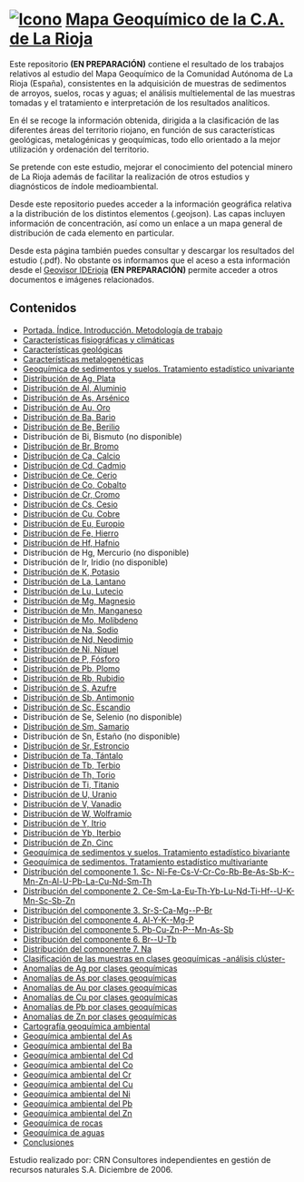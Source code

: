 # [![Icono](http://www.iderioja.larioja.org/imagenes/logo_iderioja_56x70.gif)](http://www.iderioja.org)     [Mapa Geoquímico de la C.A. de La Rioja](https://github.com/iderioja/mapa_geoquimico)

Este repositorio **(EN PREPARACIÓN)** contiene el resultado de los trabajos relativos al estudio del Mapa Geoquímico de la Comunidad Autónoma de La Rioja (España), consistentes en la adquisición de muestras de sedimentos de arroyos, suelos, rocas y aguas; el análisis multielemental de las muestras tomadas y el tratamiento e interpretación de los resultados analíticos.

En él se recoge la información obtenida, dirigida a la clasificación de las diferentes áreas del territorio riojano, en función de sus características geológicas, metalogénicas y geoquímicas, todo ello orientado a la mejor utilización y ordenación del territorio.

Se pretende con este estudio, mejorar el conocimiento del potencial minero de La Rioja además de facilitar la realización de otros estudios y diagnósticos de índole medioambiental.

Desde este repositorio puedes acceder a la información geográfica relativa a la distribución de los distintos elementos (.geojson). Las capas incluyen información de concentración, así como un enlace a un mapa general de distribución de cada elemento en particular.

Desde esta página también puedes consultar y descargar los resultados del estudio (.pdf). No obstante os informamos que el aceso a esta información desde el [Geovisor IDErioja](http://iderioja.larioja.org/geovisor) **(EN PREPARACIÓN)** permite acceder a otros documentos e imágenes relacionados.

## Contenidos

- [Portada. Índice. Introducción. Metodología de trabajo]( ftp://ftp.larioja.org/sig/tmt/t068/pdf/0000_indice_0100_introduccion_0200_metodologia_de_trabajo.pdf)
- [Características fisiográficas y climáticas](ftp://ftp.larioja.org/sig/tmt/t068/pdf/0300_caracteristicas_fisiograficas_y_climaticas.pdf)
- [Características geológicas](ftp://ftp.larioja.org/sig/tmt/t068/pdf/0400_caracteristicas_geologicas.pdf)
- [Características metalogenéticas](ftp://ftp.larioja.org/sig/tmt/t068/pdf/0500_caracteristicas_metalogeneticas.pdf)
- [Geoquímica de sedimentos y suelos. Tratamiento estadístico univariante](ftp://ftp.larioja.org/sig/tmt/t068/pdf/0600_geoquimica_de_sedimentos_y_suelos_tratamiento_estadisticos_univariante.pdf)
 - [Distribución de Ag, Plata](ftp://ftp.larioja.org/sig/tmt/t068/pdf/0601_distribucion_de_ag_plata.pdf)
 - [Distribución de Al, Aluminio](ftp://ftp.larioja.org/sig/tmt/t068/pdf/0602_distribucion_de_al_aluminio.pdf)
 - [Distribución de As, Arsénico](ftp://ftp.larioja.org/sig/tmt/t068/pdf/0603_distribucion_de_as_arsenico.pdf)
 - [Distribución de Au, Oro](ftp://ftp.larioja.org/sig/tmt/t068/pdf/0604_distribucion_de_au_oro.pdf)
 - [Distribución de Ba, Bario](ftp://ftp.larioja.org/sig/tmt/t068/pdf/0605_distribucion_de_ba_bario.pdf)
 - [Distribución de Be, Berilio](ftp://ftp.larioja.org/sig/tmt/t068/pdf/0606_distribucion_de_be_berilio.pdf)
 - Distribución de Bi, Bismuto (no disponible)
 - [Distribución de Br, Bromo](ftp://ftp.larioja.org/sig/tmt/t068/pdf/0608_distribucion_de_br_bromo.pdf)
 - [Distribución de Ca, Calcio](ftp://ftp.larioja.org/sig/tmt/t068/pdf/0609_distribucion_de_ca_calcio.pdf)
 - [Distribución de Cd, Cadmio](ftp://ftp.larioja.org/sig/tmt/t068/pdf/0610_distribucion_de_cd_cadmio.pdf)
 - [Distribución de Ce, Cerio](ftp://ftp.larioja.org/sig/tmt/t068/pdf/0611_distribucion_de_ce_cerio.pdf)
 - [Distribución de Co, Cobalto](ftp://ftp.larioja.org/sig/tmt/t068/pdf/0612_distribucion_de_co_cobalto.pdf)
 - [Distribución de Cr, Cromo](ftp://ftp.larioja.org/sig/tmt/t068/pdf/0613_distribucion_de_cr_cromo.pdf)
 - [Distribución de Cs, Cesio](ftp://ftp.larioja.org/sig/tmt/t068/pdf/0614_distribucion_de_cs_cesio.pdf)
 - [Distribución de Cu, Cobre](ftp://ftp.larioja.org/sig/tmt/t068/pdf/0615_distribucion_de_cu_cobre.pdf)
 - [Distribución de Eu, Europio](ftp://ftp.larioja.org/sig/tmt/t068/pdf/0616_distribucion_de_eu_europio.pdf)
 - [Distribución de Fe, Hierro](ftp://ftp.larioja.org/sig/tmt/t068/pdf/0617_distribucion_de_fe_hierro.pdf)
 - [Distribución de Hf, Hafnio](ftp://ftp.larioja.org/sig/tmt/t068/pdf/0618_distribucion_de_hf_hafnio.pdf)
 - Distribución de Hg, Mercurio (no disponible)
 - Distribución de Ir, Iridio (no disponible)
 - [Distribución de K, Potasio](ftp://ftp.larioja.org/sig/tmt/t068/pdf/0621_distribucion_de_k_potasio.pdf)
 - [Distribución de La, Lantano](ftp://ftp.larioja.org/sig/tmt/t068/pdf/0622_distribucion_de_la_lantano.pdf)
 - [Distribución de Lu, Lutecio](ftp://ftp.larioja.org/sig/tmt/t068/pdf/0623_distribucion_de_lu_lutecio.pdf)
 - [Distribución de Mg, Magnesio](ftp://ftp.larioja.org/sig/tmt/t068/pdf/0624_distribucion_de_mg_magnesio.pdf)
 - [Distribución de Mn, Manganeso](ftp://ftp.larioja.org/sig/tmt/t068/pdf/0625_distribucion_de_mn_manganeso.pdf)
 - [Distribución de Mo, Molibdeno](ftp://ftp.larioja.org/sig/tmt/t068/pdf/0626_distribucion_de_mo_molibdeno.pdf)
 - [Distribución de Na, Sodio](ftp://ftp.larioja.org/sig/tmt/t068/pdf/0627_distribucion_de_na_sodio.pdf)
 - [Distribución de Nd, Neodimio](ftp://ftp.larioja.org/sig/tmt/t068/pdf/0628_distribucion_de_nd_neodimio.pdf)
 - [Distribución de Ni, Níquel](ftp://ftp.larioja.org/sig/tmt/t068/pdf/0629_distribucion_de_ni_niquel.pdf)
 - [Distribución de P, Fósforo](ftp://ftp.larioja.org/sig/tmt/t068/pdf/0630_distribucion_de_p_fosforo.pdf)
 - [Distribución de Pb, Plomo](ftp://ftp.larioja.org/sig/tmt/t068/pdf/0631_distribucion_de_pb_plomo.pdf)
 - [Distribución de Rb, Rubidio](ftp://ftp.larioja.org/sig/tmt/t068/pdf/0632_distribucion_de_rb_rubidio.pdf)
 - [Distribución de S, Azufre](ftp://ftp.larioja.org/sig/tmt/t068/pdf/0633_distribucion_de_s_azufre.pdf)
 - [Distribución de Sb, Antimonio](ftp://ftp.larioja.org/sig/tmt/t068/pdf/0634_distribucion_de_sb_antimonio.pdf)
 - [Distribución de Sc, Escandio](ftp://ftp.larioja.org/sig/tmt/t068/pdf/0635_distribucion_de_sc_escandio.pdf)
 - Distribución de Se, Selenio (no disponible)
 - [Distribución de Sm, Samario](ftp://ftp.larioja.org/sig/tmt/t068/pdf/0637_distribucion_de_sm_samario.pdf)
 - Distribución de Sn, Estaño (no disponible)
 - [Distribución de Sr, Estroncio](ftp://ftp.larioja.org/sig/tmt/t068/pdf/0639_distribucion_de_sr_estroncio.pdf)
 - [Distribución de Ta, Tántalo](ftp://ftp.larioja.org/sig/tmt/t068/pdf/0640_distribucion_de_ta_tantalo.pdf)
 - [Distribución de Tb, Terbio](ftp://ftp.larioja.org/sig/tmt/t068/pdf/0641_distribucion_de_tb_terbio.pdf)
 - [Distribución de Th, Torio](ftp://ftp.larioja.org/sig/tmt/t068/pdf/0642_distribucion_de_th_torio.pdf)
 - [Distribución de Ti, Titanio](ftp://ftp.larioja.org/sig/tmt/t068/pdf/0643_distribucion_de_ti_titanio.pdf)
 - [Distribución de U, Uranio](ftp://ftp.larioja.org/sig/tmt/t068/pdf/0644_distribucion_de_u_uranio.pdf)
 - [Distribución de V, Vanadio](ftp://ftp.larioja.org/sig/tmt/t068/pdf/0645_distribucion_de_va_vanadio.pdf)
 - [Distribución de W, Wolframio](ftp://ftp.larioja.org/sig/tmt/t068/pdf/0646_distribucion_de_w_wolframio.pdf)
 - [Distribución de Y, Itrio](ftp://ftp.larioja.org/sig/tmt/t068/pdf/0647_distribucion_de_y_itrio.pdf)
 - [Distribución de Yb, Iterbio](ftp://ftp.larioja.org/sig/tmt/t068/pdf/0648_distribucion_de_yb_iterbio.pdf)
 - [Distribución de Zn, Cinc](ftp://ftp.larioja.org/sig/tmt/t068/pdf/0649_distribucion_de_zn_cinc.pdf)
- [Geoquímica de sedimentos y suelos. Tratamiento estadístico bivariante](ftp://ftp.larioja.org/sig/tmt/t068/pdf/0700_geoquimica_de_sedimentos_y_suelos_tratamiento_estadistico_bivariante.pdf)
- [Geoquímica de sedimentos. Tratamiento estadístico multivariante](ftp://ftp.larioja.org/sig/tmt/t068/pdf/0800_geoquimica_de_sedimentos_tratamiento_estadistico_multivariante.pdf)
 - [Distribución del componente 1. Sc- Ni-Fe-Cs-V-Cr-Co-Rb-Be-As-Sb-K--Mn-Zn-Al-U-Pb-La-Cu-Nd-Sm-Th](ftp://ftp.larioja.org/sig/tmt/t068/pdf/0821_distribucion_del_componente_1_sc_ni_fe_cs_v_cr_co_rb_be_as_sb_k__mn_zn_al_u_pb_la_cu_nd_sm_th.pdf)
 - [Distribución del componente 2. Ce-Sm-La-Eu-Th-Yb-Lu-Nd-Ti-Hf--U-K-Mn-Sc-Sb-Zn](ftp://ftp.larioja.org/sig/tmt/t068/pdf/0822_distribucion_del_componente_2_ce_sm_la_eu_th_yb_lu_nd_ti_hf__u_k_mn_sc_sb_zn.pdf)
 - [Distribución del componente 3. Sr-S-Ca-Mg--P-Br](ftp://ftp.larioja.org/sig/tmt/t068/pdf/0823_distribucion_del_componente_3_sr_s_ca_mg__p_br.pdf)
 - [Distribución del componente 4. Al-Y-K--Mg-P](ftp://ftp.larioja.org/sig/tmt/t068/pdf/0824_distribucion_del_componente_4_al_y_k__mg_p.pdf)
 - [Distribución del componente 5. Pb-Cu-Zn-P--Mn-As-Sb](ftp://ftp.larioja.org/sig/tmt/t068/pdf/0825_distribucion_del_componente_5_pb_cu_zn_p_mn_as_sb.pdf)
 - [Distribución del componente 6. Br--U-Tb](ftp://ftp.larioja.org/sig/tmt/t068/pdf/0826_distribucion_del_componente_6_br__u_tb.pdf)
 - [Distribución del componente 7. Na](ftp://ftp.larioja.org/sig/tmt/t068/pdf/0827_distribucion_del_componente_7_na.pdf)
- [Clasificación de las muestras en clases geoquímicas -análisis clúster-](ftp://ftp.larioja.org/sig/tmt/t068/pdf/0830_analisis_cluster.pdf)
 - [Anomalías de Ag por clases geoquímicas](ftp://ftp.larioja.org/sig/tmt/t068/pdf/0841_anomalias_de_ag_por_clases_geoquimicas.pdf)
 - [Anomalías de As por clases geoquímicas](ftp://ftp.larioja.org/sig/tmt/t068/pdf/0842_anomalias_de_as_por_clases_geoquimicas.pdf)
 - [Anomalías de Au por clases geoquímicas](ftp://ftp.larioja.org/sig/tmt/t068/pdf/0843_anomalias_de_au_por_clases_geoquimicas.pdf)
 - [Anomalías de Cu por clases geoquímicas](ftp://ftp.larioja.org/sig/tmt/t068/pdf/0844_anomalias_de_cu_por_clases_geoquimicas.pdf)
 - [Anomalías de Pb por clases geoquímicas](ftp://ftp.larioja.org/sig/tmt/t068/pdf/0845_anomalias_de_pb_por_clases_geoquimicas.pdf)
 - [Anomalías de Zn por clases geoquímicas](ftp://ftp.larioja.org/sig/tmt/t068/pdf/0846_anomalias_de_zn_por_clases_geoquimicas.pdf)
- [Cartografía geoquímica ambiental](ftp://ftp.larioja.org/sig/tmt/t068/pdf/0900_cartografia_geoquimica_ambiental.pdf)
 - [Geoquímica ambiental del As](ftp://ftp.larioja.org/sig/tmt/t068/pdf/0901_geoquimica_ambiental_del_as.pdf)
 - [Geoquímica ambiental del Ba](ftp://ftp.larioja.org/sig/tmt/t068/pdf/0902_geoquimica_ambiental_del_ba.pdf)
 - [Geoquímica ambiental del Cd](ftp://ftp.larioja.org/sig/tmt/t068/pdf/0903_geoquimica_ambiental_del_cd.pdf)
 - [Geoquímica ambiental del Co](ftp://ftp.larioja.org/sig/tmt/t068/pdf/0904_geoquimica_ambiental_del_co.pdf)
 - [Geoquímica ambiental del Cr](ftp://ftp.larioja.org/sig/tmt/t068/pdf/0905_geoquimica_ambiental_del_cr.pdf)
 - [Geoquímica ambiental del Cu](ftp://ftp.larioja.org/sig/tmt/t068/pdf/0906_geoquimica_ambiental_del_cu.pdf)
 - [Geoquímica ambiental del Ni](ftp://ftp.larioja.org/sig/tmt/t068/pdf/0907_geoquimica_ambiental_del_ni.pdf)
 - [Geoquímica ambiental del Pb](ftp://ftp.larioja.org/sig/tmt/t068/pdf/0908_geoquimica_ambiental_del_pb.pdf)
 - [Geoquímica ambiental del Zn](ftp://ftp.larioja.org/sig/tmt/t068/pdf/0909_geoquimica_ambiental_del_zn.pdf)
- [Geoquímica de rocas](ftp://ftp.larioja.org/sig/tmt/t068/pdf/1000_geoquimica_de_rocas.pdf)
- [Geoquímica de aguas](ftp://ftp.larioja.org/sig/tmt/t068/pdf/1100_geoquimica_de_aguas.pdf)
- [Conclusiones](ftp://ftp.larioja.org/sig/tmt/t068/pdf/1200_conclusiones.pdf)


Estudio realizado por: CRN Consultores independientes en gestión de recursos naturales S.A. Diciembre de 2006.
